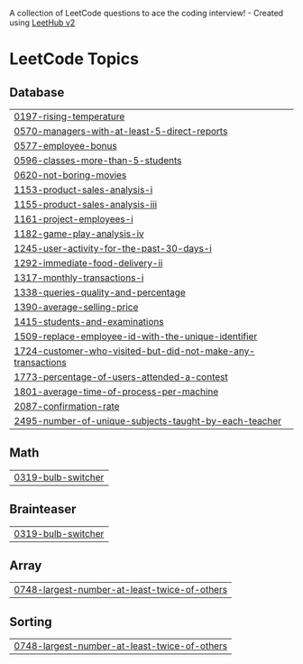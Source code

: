 A collection of LeetCode questions to ace the coding interview! - Created using [LeetHub v2](https://github.com/arunbhardwaj/LeetHub-2.0)
<!---LeetCode Topics Start-->
# LeetCode Topics
## Database
|  |
| ------- |
| [0197-rising-temperature](https://github.com/TalhaRehman2567/SQL-50/tree/master/0197-rising-temperature) |
| [0570-managers-with-at-least-5-direct-reports](https://github.com/TalhaRehman2567/SQL-50/tree/master/0570-managers-with-at-least-5-direct-reports) |
| [0577-employee-bonus](https://github.com/TalhaRehman2567/SQL-50/tree/master/0577-employee-bonus) |
| [0596-classes-more-than-5-students](https://github.com/TalhaRehman2567/SQL-50/tree/master/0596-classes-more-than-5-students) |
| [0620-not-boring-movies](https://github.com/TalhaRehman2567/SQL-50/tree/master/0620-not-boring-movies) |
| [1153-product-sales-analysis-i](https://github.com/TalhaRehman2567/SQL-50/tree/master/1153-product-sales-analysis-i) |
| [1155-product-sales-analysis-iii](https://github.com/TalhaRehman2567/SQL-50/tree/master/1155-product-sales-analysis-iii) |
| [1161-project-employees-i](https://github.com/TalhaRehman2567/SQL-50/tree/master/1161-project-employees-i) |
| [1182-game-play-analysis-iv](https://github.com/TalhaRehman2567/SQL-50/tree/master/1182-game-play-analysis-iv) |
| [1245-user-activity-for-the-past-30-days-i](https://github.com/TalhaRehman2567/SQL-50/tree/master/1245-user-activity-for-the-past-30-days-i) |
| [1292-immediate-food-delivery-ii](https://github.com/TalhaRehman2567/SQL-50/tree/master/1292-immediate-food-delivery-ii) |
| [1317-monthly-transactions-i](https://github.com/TalhaRehman2567/SQL-50/tree/master/1317-monthly-transactions-i) |
| [1338-queries-quality-and-percentage](https://github.com/TalhaRehman2567/SQL-50/tree/master/1338-queries-quality-and-percentage) |
| [1390-average-selling-price](https://github.com/TalhaRehman2567/SQL-50/tree/master/1390-average-selling-price) |
| [1415-students-and-examinations](https://github.com/TalhaRehman2567/SQL-50/tree/master/1415-students-and-examinations) |
| [1509-replace-employee-id-with-the-unique-identifier](https://github.com/TalhaRehman2567/SQL-50/tree/master/1509-replace-employee-id-with-the-unique-identifier) |
| [1724-customer-who-visited-but-did-not-make-any-transactions](https://github.com/TalhaRehman2567/SQL-50/tree/master/1724-customer-who-visited-but-did-not-make-any-transactions) |
| [1773-percentage-of-users-attended-a-contest](https://github.com/TalhaRehman2567/SQL-50/tree/master/1773-percentage-of-users-attended-a-contest) |
| [1801-average-time-of-process-per-machine](https://github.com/TalhaRehman2567/SQL-50/tree/master/1801-average-time-of-process-per-machine) |
| [2087-confirmation-rate](https://github.com/TalhaRehman2567/SQL-50/tree/master/2087-confirmation-rate) |
| [2495-number-of-unique-subjects-taught-by-each-teacher](https://github.com/TalhaRehman2567/SQL-50/tree/master/2495-number-of-unique-subjects-taught-by-each-teacher) |
## Math
|  |
| ------- |
| [0319-bulb-switcher](https://github.com/TalhaRehman2567/SQL-50/tree/master/0319-bulb-switcher) |
## Brainteaser
|  |
| ------- |
| [0319-bulb-switcher](https://github.com/TalhaRehman2567/SQL-50/tree/master/0319-bulb-switcher) |
## Array
|  |
| ------- |
| [0748-largest-number-at-least-twice-of-others](https://github.com/TalhaRehman2567/SQL-50/tree/master/0748-largest-number-at-least-twice-of-others) |
## Sorting
|  |
| ------- |
| [0748-largest-number-at-least-twice-of-others](https://github.com/TalhaRehman2567/SQL-50/tree/master/0748-largest-number-at-least-twice-of-others) |
<!---LeetCode Topics End-->